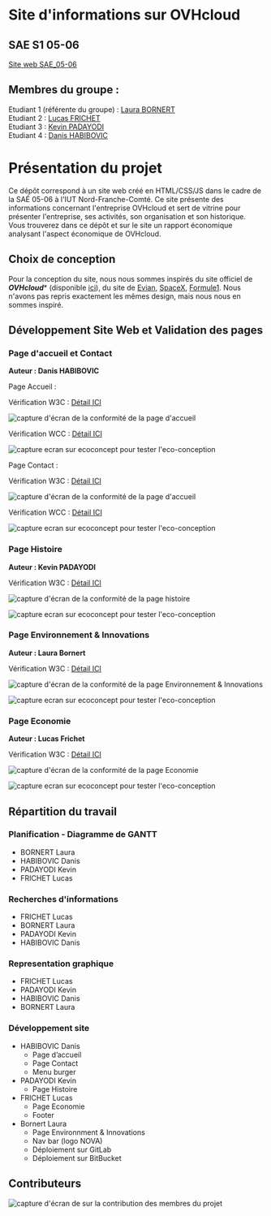 # Site d'informations sur OVHcloud  

## SAE S1 05-06

[Site web SAE_05-06](https://laura1726.github.io/SAE-1.05-06/)

## Membres du groupe :

Etudiant 1 (référente du groupe) :  [Laura BORNERT](mailto:laura.bornert@edu.univ-fcomte.fr?subject=SAE_1_05_06)  
Etudiant 2 : [Lucas FRICHET](mailto:lucas.frichet02@edu.univ-fcomte.fr?subject=SAE_1_05_06)   
Etudiant 3 : [Kevin PADAYODI](mailto:kevin.padayodi@edu.univ-fcomte.fr?subject=SAE_1_05_06)  
Etudiant 4 : [Danis HABIBOVIC](mailto:danis.habibovic@edu.univ-fcomte.fr?subject=SAE_1_05_06)   

# Présentation du projet

Ce dépôt correspond à un site web créé en HTML/CSS/JS dans le cadre de la SAÉ 05-06 à l'IUT Nord-Franche-Comté. Ce site présente des informations concernant l'entreprise OVHcloud et sert de vitrine pour présenter l'entreprise, ses activités, son organisation et son historique. Vous trouverez dans ce dépôt et sur le site un rapport économique analysant l'aspect économique de OVHcloud.

## Choix de conception  

Pour la conception du site, nous nous sommes inspirés du site officiel de ***OVHcloud**** (disponible [ici](https://www.ovhcloud.com/fr/)), du site de  [Evian](https://www.evian.com/fr/), [SpaceX](https://www.spacex.com), [Formule1](https://gpcanada.ca). Nous n'avons pas repris exactement les mêmes design, mais nous nous en sommes inspiré.

## Développement Site Web et Validation des pages

### Page d'accueil et Contact

**Auteur : Danis HABIBOVIC** 

Page Accueil : 

Vérification W3C : [Détail ICI](https://validator.w3.org/nu/?doc=https%3A%2F%2Flaura1726.github.io%2FSAE-1.05-06%2Findex.html)

![capture d'écran de la conformité de la page d'accueil](doc/W3C_pageAcceuil.png)

Vérification WCC : [Détail ICI](https://www.websitecarbon.com/website/laura1726-github-io-sae-1-05-06-index-html/)

<img src="doc/WCC_pageAcceuil.png" style="width=400px" alt="capture ecran sur ecoconcept pour tester l'eco-conception">

Page Contact : 

Vérification W3C : [Détail ICI](https://validator.w3.org/nu/?doc=https%3A%2F%2Flaura1726.github.io%2FSAE-1.05-06%2Fcontact.html)

![capture d'écran de la conformité de la page d'accueil](doc/W3C_pageContact.png)

Vérification WCC : [Détail ICI](https://www.websitecarbon.com/website/laura1726-github-io-sae-1-05-06-contact-html/)


<img src="doc/WWC_pageContact.png" style="width=400px" alt="capture ecran sur ecoconcept pour tester l'eco-conception">

### Page Histoire

**Auteur : Kevin PADAYODI**  

Vérification W3C : [Détail ICI](https://validator.w3.org/nu/?doc=https%3A%2F%2Flaura1726.github.io%2FSAE-1.05-06%2Fhistoire.html)

![capture d'écran de la conformité de la page histoire](doc/W3C_pageHistoire.png)


<img src="doc/WCC_pageHistoire.png" style="width=400px" alt="capture ecran sur ecoconcept pour tester l'eco-conception">


### Page Environnement & Innovations

**Auteur : Laura Bornert**  

Vérification W3C : [Détail ICI](https://validator.w3.org/nu/?doc=https%3A%2F%2Flaura1726.github.io%2FSAE-1.05-06%2Fenvironnement.html)

![capture d'écran de la conformité de la page Environnement & Innovations](doc/W3C_pageEnvironnement.png)


<img src="doc/EcoIndex_envi.png" style="width=400px" alt="capture ecran sur ecoconcept pour tester l'eco-conception">


### Page Economie

**Auteur : Lucas Frichet** 

Vérification W3C : [Détail ICI](https://validator.w3.org/nu/?doc=https%3A%2F%2Flaura1726.github.io%2FSAE-1.05-06%2Feconomie.html)

![capture d'écran de la conformité de la page Economie](doc/W3C_pageEconomie.png)


<img src="doc/EcoIndex_pageEconomie.png" style="width=400px" alt="capture ecran sur ecoconcept pour tester l'eco-conception">


## Répartition du travail

### Planification - Diagramme de GANTT

- BORNERT Laura
- HABIBOVIC Danis
- PADAYODI Kevin
- FRICHET Lucas

### Recherches d'informations

- FRICHET Lucas
- BORNERT Laura
- PADAYODI Kevin
- HABIBOVIC Danis

### Representation graphique

- FRICHET Lucas
- PADAYODI Kevin
- HABIBOVIC Danis
- BORNERT Laura

### Développement site

- HABIBOVIC Danis
  - Page d’accueil
  - Page Contact
  - Menu burger
- PADAYODI Kevin
  - Page Histoire
- FRICHET Lucas
  - Page Economie
  - Footer
- Bornert Laura
  - Page Environnment & Innovations
  - Nav bar (logo NOVA)
  - Déploiement sur GitLab
  - Déploiement sur BitBucket


## Contributeurs

![capture d'écran de sur la contribution des membres du projet](doc/livrable2_contributors_screen.png)

